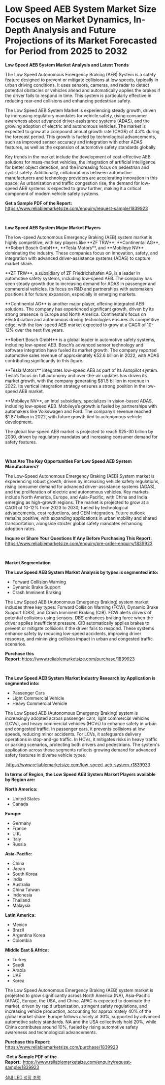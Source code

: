 <p><h1>Low Speed AEB System Market Size Focuses on Market Dynamics, In-Depth Analysis and Future Projections of its Market Forecasted for Period from 2025 to 2032</h1></p><p><strong>Low Speed AEB System Market Analysis and Latest Trends</strong></p>
<p><p>The Low Speed Autonomous Emergency Braking (AEB) System is a safety feature designed to prevent or mitigate collisions at low speeds, typically in urban driving conditions. It uses sensors, cameras, and radar to detect potential obstacles or vehicles ahead and automatically applies the brakes if the driver fails to respond in time. This system is particularly effective in reducing rear-end collisions and enhancing pedestrian safety.</p><p>The Low Speed AEB System Market is experiencing steady growth, driven by increasing regulatory mandates for vehicle safety, rising consumer awareness about advanced driver-assistance systems (ADAS), and the growing adoption of electric and autonomous vehicles. The market is expected to grow at a compound annual growth rate (CAGR) of 4.3% during the forecast period. This growth is fueled by technological advancements, such as improved sensor accuracy and integration with other ADAS features, as well as the expansion of automotive safety standards globally.</p><p>Key trends in the market include the development of cost-effective AEB solutions for mass-market vehicles, the integration of artificial intelligence for better object detection, and the increasing focus on pedestrian and cyclist safety. Additionally, collaborations between automotive manufacturers and technology providers are accelerating innovation in this space. As urbanization and traffic congestion rise, the demand for low-speed AEB systems is expected to grow further, making it a critical component of modern vehicle safety systems.</p></p>
<p><strong>Get a Sample PDF of the Report:&nbsp;</strong> <a href="https://www.reliablemarketsize.com/enquiry/request-sample/1839923?utm_campaign=1103&utm_medium=2&utm_source=Github&utm_content=ia&utm_term=24012025&utm_id=low-speed-aeb-system">https://www.reliablemarketsize.com/enquiry/request-sample/1839923</a></p>
<p>&nbsp;</p>
<p><strong>Low Speed AEB System Major Market Players</strong></p>
<p><p>The low-speed Autonomous Emergency Braking (AEB) system market is highly competitive, with key players like **ZF TRW**, **Continental AG**, **Robert Bosch GmbH**, **Tesla Motors**, and **Mobileye NV** dominating the industry. These companies focus on innovation, safety, and integration with advanced driver-assistance systems (ADAS) to capture market share.</p><p>**ZF TRW**, a subsidiary of ZF Friedrichshafen AG, is a leader in automotive safety systems, including low-speed AEB. The company has seen steady growth due to increasing demand for ADAS in passenger and commercial vehicles. Its focus on R&D and partnerships with automakers positions it for future expansion, especially in emerging markets.</p><p>**Continental AG** is another major player, offering integrated AEB solutions. The company has experienced significant growth, driven by its strong presence in Europe and North America. Continental’s focus on electrification and autonomous driving technologies ensures its competitive edge, with the low-speed AEB market expected to grow at a CAGR of 10-12% over the next five years.</p><p>**Robert Bosch GmbH** is a global leader in automotive safety systems, including low-speed AEB. Bosch’s advanced sensor technology and software integration have fueled its market growth. The company reported automotive sales revenue of approximately €52.6 billion in 2022, with ADAS contributing significantly to this figure.</p><p>**Tesla Motors** integrates low-speed AEB as part of its Autopilot system. Tesla’s focus on full autonomy and over-the-air updates has driven its market growth, with the company generating $81.5 billion in revenue in 2022. Its vertical integration strategy ensures a strong position in the low-speed AEB market.</p><p>**Mobileye NV**, an Intel subsidiary, specializes in vision-based ADAS, including low-speed AEB. Mobileye’s growth is fueled by partnerships with automakers like Volkswagen and Ford. The company’s revenue reached $1.87 billion in 2022, with future growth tied to autonomous vehicle development.</p><p>The global low-speed AEB market is projected to reach $25-30 billion by 2030, driven by regulatory mandates and increasing consumer demand for safety features.</p></p>
<p>&nbsp;</p>
<p><strong>What Are The Key Opportunities For Low Speed AEB System Manufacturers?</strong></p>
<p><p>The Low-Speed Autonomous Emergency Braking (AEB) System market is experiencing robust growth, driven by increasing vehicle safety regulations, rising consumer demand for advanced driver-assistance systems (ADAS), and the proliferation of electric and autonomous vehicles. Key markets include North America, Europe, and Asia-Pacific, with China and India emerging as high-growth regions. The market is projected to grow at a CAGR of 10-12% from 2023 to 2030, fueled by technological advancements, cost reductions, and OEM integration. Future outlook remains positive, with expanding applications in urban mobility and shared transportation, alongside stricter global safety mandates enhancing adoption rates.</p></p>
<p><strong>Inquire or Share Your Questions If Any Before Purchasing This Report:</strong> <a href="https://www.reliablemarketsize.com/enquiry/pre-order-enquiry/1839923?utm_campaign=1103&utm_medium=2&utm_source=Github&utm_content=ia&utm_term=24012025&utm_id=low-speed-aeb-system">https://www.reliablemarketsize.com/enquiry/pre-order-enquiry/1839923</a></p>
<p>&nbsp;</p>
<p><strong>Market Segmentation</strong></p>
<p><strong>The Low Speed AEB System Market Analysis by types is segmented into:</strong></p>
<p><ul><li>Forward Collision Warning</li><li>Dynamic Brake Support</li><li>Crash Imminent Braking</li></ul></p>
<p><p>The Low Speed AEB (Autonomous Emergency Braking) system market includes three key types: Forward Collision Warning (FCW), Dynamic Brake Support (DBS), and Crash Imminent Braking (CIB). FCW alerts drivers of potential collisions using sensors. DBS enhances braking force when the driver applies insufficient pressure. CIB automatically applies brakes to prevent or mitigate collisions if the driver fails to respond. These systems enhance safety by reducing low-speed accidents, improving driver response, and minimizing collision impact in urban and congested traffic scenarios.</p></p>
<p><strong>Purchase this Report:&nbsp;</strong><a href="https://www.reliablemarketsize.com/purchase/1839923?utm_campaign=1103&utm_medium=2&utm_source=Github&utm_content=ia&utm_term=24012025&utm_id=low-speed-aeb-system">https://www.reliablemarketsize.com/purchase/1839923</a></p>
<p>&nbsp;</p>
<p><strong>The Low Speed AEB System Market Industry Research by Application is segmented into:</strong></p>
<p><ul><li>Passenger Cars</li><li>Light Commercial Vehicle</li><li>Heavy Commercial Vehicle</li></ul></p>
<p><p>The Low Speed AEB (Autonomous Emergency Braking) system is increasingly adopted across passenger cars, light commercial vehicles (LCVs), and heavy commercial vehicles (HCVs) to enhance safety in urban and congested traffic. In passenger cars, it prevents collisions at low speeds, reducing minor accidents. For LCVs, it safeguards delivery operations in stop-and-go traffic. In HCVs, it mitigates risks in heavy traffic or parking scenarios, protecting both drivers and pedestrians. The system's application across these segments reflects growing demand for advanced safety features in diverse vehicle types.</p></p>
<p><a href="https://www.reliablemarketsize.com/low-speed-aeb-system-r1839923?utm_campaign=1103&utm_medium=2&utm_source=Github&utm_content=ia&utm_term=24012025&utm_id=low-speed-aeb-system">&nbsp;https://www.reliablemarketsize.com/low-speed-aeb-system-r1839923</a></p>
<p><strong>In terms of Region, the Low Speed AEB System Market Players available by Region are:</strong></p>
<p>
    <p> <strong> North America: </strong>
        <ul>
            <li>United States</li>
            <li>Canada</li>
        </ul>
        </p> 
    <p> <strong> Europe: </strong>
        <ul>
            <li>Germany</li>
            <li>France</li>
            <li>U.K.</li>
            <li>Italy</li>
            <li>Russia</li>
        </ul>
        </p> 
    <p> <strong> Asia-Pacific: </strong>
        <ul>
            <li>China</li>
            <li>Japan</li>
            <li>South Korea</li>
            <li>India</li>
            <li>Australia</li>
            <li>China Taiwan</li>
            <li>Indonesia</li>
            <li>Thailand</li>
            <li>Malaysia</li>
        </ul>
        </p> 
    <p> <strong> Latin America: </strong>
        <ul>
            <li>Mexico</li>
            <li>Brazil</li>
            <li>Argentina Korea</li>
            <li>Colombia</li>
        </ul>
        </p> 
    <p> <strong> Middle East & Africa: </strong>
        <ul>
            <li>Turkey</li>
            <li>Saudi</li>
            <li>Arabia</li>
            <li>UAE</li>
            <li>Korea</li>
        </ul>
    </p>
    </p>
<p><p>The Low Speed Autonomous Emergency Braking (AEB) system market is projected to grow significantly across North America (NA), Asia-Pacific (APAC), Europe, the USA, and China. APAC is expected to dominate the market, driven by rapid urbanization, stringent safety regulations, and increasing vehicle production, accounting for approximately 40% of the global market share. Europe follows closely at 30%, supported by advanced automotive safety standards. NA and the USA collectively hold 20%, while China contributes around 10%, fueled by rising automotive safety awareness and technological advancements.</p></p>
<p><strong>Purchase this Report: </strong><a href="https://www.reliablemarketsize.com/purchase/1839923?utm_campaign=1103&utm_medium=2&utm_source=Github&utm_content=ia&utm_term=24012025&utm_id=low-speed-aeb-system">https://www.reliablemarketsize.com/purchase/1839923</a></p>
<p>&nbsp;<strong>Get a Sample PDF of the Report:&nbsp;&nbsp;</strong><a href="https://www.reliablemarketsize.com/enquiry/request-sample/1839923?utm_campaign=1103&utm_medium=2&utm_source=Github&utm_content=ia&utm_term=24012025&utm_id=low-speed-aeb-system">https://www.reliablemarketsize.com/enquiry/request-sample/1839923</a></p>
<p><strong></strong></p>
<p><p><a href="https://github.com/sougarounis/Market-Research-Report-List-6/blob/main/226452333629.md?utm_campaign=1103&utm_medium=2&utm_source=Github&utm_content=ia&utm_term=24012025&utm_id=low-speed-aeb-system">실내 LED 성장 조명</a></p></p>